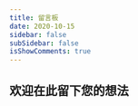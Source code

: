 ```yaml
---
title: 留言板
date: 2020-10-15
sidebar: false
subSidebar: false
isShowComments: true
---
```


## 欢迎在此留下您的想法

